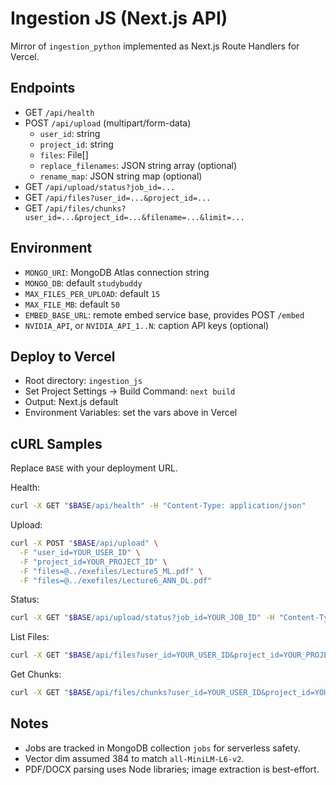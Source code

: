 # Ingestion JS (Next.js API)

Mirror of `ingestion_python` implemented as Next.js Route Handlers for Vercel.

## Endpoints

- GET `/api/health`
- POST `/api/upload` (multipart/form-data)
  - `user_id`: string
  - `project_id`: string
  - `files`: File[]
  - `replace_filenames`: JSON string array (optional)
  - `rename_map`: JSON string map (optional)
- GET `/api/upload/status?job_id=...`
- GET `/api/files?user_id=...&project_id=...`
- GET `/api/files/chunks?user_id=...&project_id=...&filename=...&limit=...`

## Environment

- `MONGO_URI`: MongoDB Atlas connection string
- `MONGO_DB`: default `studybuddy`
- `MAX_FILES_PER_UPLOAD`: default `15`
- `MAX_FILE_MB`: default `50`
- `EMBED_BASE_URL`: remote embed service base, provides POST `/embed`
- `NVIDIA_API`, or `NVIDIA_API_1..N`: caption API keys (optional)

## Deploy to Vercel

- Root directory: `ingestion_js`
- Set Project Settings → Build Command: `next build`
- Output: Next.js default
- Environment Variables: set the vars above in Vercel

## cURL Samples

Replace `BASE` with your deployment URL.

Health:

```bash
curl -X GET "$BASE/api/health" -H "Content-Type: application/json"
```

Upload:

```bash
curl -X POST "$BASE/api/upload" \
  -F "user_id=YOUR_USER_ID" \
  -F "project_id=YOUR_PROJECT_ID" \
  -F "files=@../exefiles/Lecture5_ML.pdf" \
  -F "files=@../exefiles/Lecture6_ANN_DL.pdf"
```

Status:

```bash
curl -X GET "$BASE/api/upload/status?job_id=YOUR_JOB_ID" -H "Content-Type: application/json"
```

List Files:

```bash
curl -X GET "$BASE/api/files?user_id=YOUR_USER_ID&project_id=YOUR_PROJECT_ID" -H "Content-Type: application/json"
```

Get Chunks:

```bash
curl -X GET "$BASE/api/files/chunks?user_id=YOUR_USER_ID&project_id=YOUR_PROJECT_ID&filename=Lecture5_ML.pdf&limit=5" -H "Content-Type: application/json"
```

## Notes

- Jobs are tracked in MongoDB collection `jobs` for serverless safety.
- Vector dim assumed 384 to match `all-MiniLM-L6-v2`.
- PDF/DOCX parsing uses Node libraries; image extraction is best-effort.


